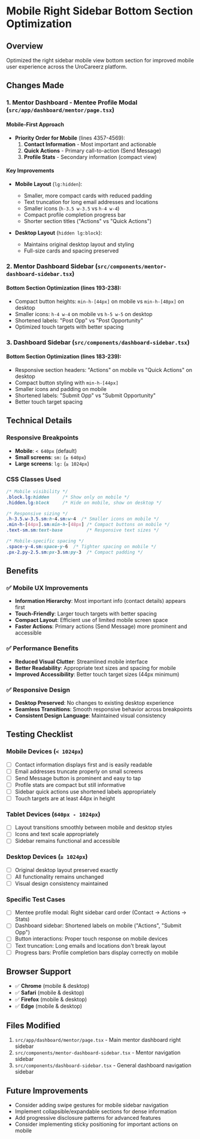 # Mobile Right Sidebar Bottom Section Optimization

## Overview
Optimized the right sidebar mobile view bottom section for improved mobile user experience across the UroCareerz platform.

## Changes Made

### 1. Mentor Dashboard - Mentee Profile Modal (`src/app/dashboard/mentor/page.tsx`)

#### **Mobile-First Approach**
- **Priority Order for Mobile** (lines 4357-4569):
  1. **Contact Information** - Most important and actionable
  2. **Quick Actions** - Primary call-to-action (Send Message)
  3. **Profile Stats** - Secondary information (compact view)

#### **Key Improvements**
- **Mobile Layout** (`lg:hidden`):
  - Smaller, more compact cards with reduced padding
  - Text truncation for long email addresses and locations
  - Smaller icons (`h-3.5 w-3.5` vs `h-4 w-4`)
  - Compact profile completion progress bar
  - Shorter section titles ("Actions" vs "Quick Actions")

- **Desktop Layout** (`hidden lg:block`):
  - Maintains original desktop layout and styling
  - Full-size cards and spacing preserved

### 2. Mentor Dashboard Sidebar (`src/components/mentor-dashboard-sidebar.tsx`)

#### **Bottom Section Optimization** (lines 193-238):
- Compact button heights: `min-h-[44px]` on mobile vs `min-h-[48px]` on desktop
- Smaller icons: `h-4 w-4` on mobile vs `h-5 w-5` on desktop  
- Shortened labels: "Post Opp" vs "Post Opportunity"
- Optimized touch targets with better spacing

### 3. Dashboard Sidebar (`src/components/dashboard-sidebar.tsx`)

#### **Bottom Section Optimization** (lines 183-239):
- Responsive section headers: "Actions" on mobile vs "Quick Actions" on desktop
- Compact button styling with `min-h-[44px]`
- Smaller icons and padding on mobile
- Shortened labels: "Submit Opp" vs "Submit Opportunity"
- Better touch target spacing

## Technical Details

### **Responsive Breakpoints**
- **Mobile**: `< 640px` (default)
- **Small screens**: `sm:` (`≥ 640px`)  
- **Large screens**: `lg:` (`≥ 1024px`)

### **CSS Classes Used**
```css
/* Mobile visibility */
.block.lg:hidden     /* Show only on mobile */
.hidden.lg:block     /* Hide on mobile, show on desktop */

/* Responsive sizing */
.h-3.5.w-3.5.sm:h-4.sm:w-4  /* Smaller icons on mobile */
.min-h-[44px].sm:min-h-[48px] /* Compact buttons on mobile */
.text-sm.sm:text-base         /* Responsive text sizes */

/* Mobile-specific spacing */
.space-y-4.sm:space-y-6  /* Tighter spacing on mobile */
.px-2.py-2.5.sm:px-3.sm:py-3  /* Compact padding */
```

## Benefits

### ✅ **Mobile UX Improvements**
- **Information Hierarchy**: Most important info (contact details) appears first
- **Touch-Friendly**: Larger touch targets with better spacing
- **Compact Layout**: Efficient use of limited mobile screen space
- **Faster Actions**: Primary actions (Send Message) more prominent and accessible

### ✅ **Performance Benefits**
- **Reduced Visual Clutter**: Streamlined mobile interface
- **Better Readability**: Appropriate text sizes and spacing for mobile
- **Improved Accessibility**: Better touch target sizes (44px minimum)

### ✅ **Responsive Design**
- **Desktop Preserved**: No changes to existing desktop experience
- **Seamless Transitions**: Smooth responsive behavior across breakpoints
- **Consistent Design Language**: Maintained visual consistency

## Testing Checklist

### **Mobile Devices** (`< 1024px`)
- [ ] Contact information displays first and is easily readable
- [ ] Email addresses truncate properly on small screens
- [ ] Send Message button is prominent and easy to tap
- [ ] Profile stats are compact but still informative
- [ ] Sidebar quick actions use shortened labels appropriately
- [ ] Touch targets are at least 44px in height

### **Tablet Devices** (`640px - 1024px`)
- [ ] Layout transitions smoothly between mobile and desktop styles
- [ ] Icons and text scale appropriately
- [ ] Sidebar remains functional and accessible

### **Desktop Devices** (`≥ 1024px`)
- [ ] Original desktop layout preserved exactly
- [ ] All functionality remains unchanged
- [ ] Visual design consistency maintained

### **Specific Test Cases**
- [ ] Mentee profile modal: Right sidebar card order (Contact → Actions → Stats)
- [ ] Dashboard sidebar: Shortened labels on mobile ("Actions", "Submit Opp")
- [ ] Button interactions: Proper touch response on mobile devices
- [ ] Text truncation: Long emails and locations don't break layout
- [ ] Progress bars: Profile completion bars display correctly on mobile

## Browser Support
- ✅ **Chrome** (mobile & desktop)
- ✅ **Safari** (mobile & desktop)  
- ✅ **Firefox** (mobile & desktop)
- ✅ **Edge** (mobile & desktop)

## Files Modified
1. `src/app/dashboard/mentor/page.tsx` - Main mentor dashboard right sidebar
2. `src/components/mentor-dashboard-sidebar.tsx` - Mentor navigation sidebar
3. `src/components/dashboard-sidebar.tsx` - General dashboard navigation sidebar

## Future Improvements
- Consider adding swipe gestures for mobile sidebar navigation
- Implement collapsible/expandable sections for dense information
- Add progressive disclosure patterns for advanced features
- Consider implementing sticky positioning for important actions on mobile